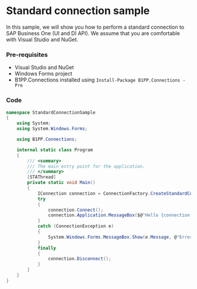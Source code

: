 # Standard connection sample

In this sample, we will show you how to perform a standard connection to SAP Business One (UI and DI API).
We assume that you are comfortable with Visual Studio and NuGet.

### Pre-requisites
- Visual Studio and NuGet
- Windows Forms project
- B1PP.Connections installed using `Install-Package B1PP.Connections -Pre`

### Code
```csharp
namespace StandardConnectionSample
{
    using System;
    using System.Windows.Forms;

    using B1PP.Connections;

    internal static class Program
    {
        /// <summary>
        /// The main entry point for the application.
        /// </summary>
        [STAThread]
        private static void Main()
        {
            IConnection connection = ConnectionFactory.CreateStandardConnection();
            try
            {
                connection.Connect();
                connection.Application.MessageBox($@"Hello {connection.Application.Company.Name} ! ");
            }
            catch (ConnectionException e)
            {
                System.Windows.Forms.MessageBox.Show(e.Message, @"Error", MessageBoxButtons.OK);
            }
            finally
            {
                connection.Disconnect();
            }
        }
    }
}
```